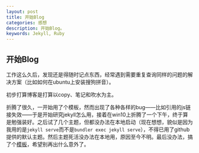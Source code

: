 ```yaml
---
layout: post
title: 开始Blog
categories: 感想
description: 开始Blog。
keywords: Jekyll, Ruby
---
```


## 开始Blog

工作这么久后，发现还是得随时记点东西，经常遇到需要重复查询同样的问题的解决方案（比如如何在ubuntu上安装搜狗拼音）。

初步打算博客是打算以copy、笔记和吹水为主。

折腾了很久，一开始用了个模板，然而出现了各种各样的bug——比如引用的js链接失效——于是开始研究jekyll怎么用，接着在win10上折腾了一个下午，终于算是勉强装好。之后试了几个主题，但都没办法在本地启动（现在想想，貌似是因为我用的是```jekyll serve```而不是```bundler exec jekyll serve```），不得已用了github提供的默认主题。然后主题死活没办法在本地用，原因至今不明。最后没办法，搞了个[模板](https://github.com/mzlogin/mzlogin.github.io)，希望别再出什么意外了。